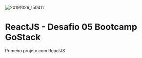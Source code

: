 ![20191026_150411](https://user-images.githubusercontent.com/26680031/67624044-82d30000-f802-11e9-932f-4a849a303479.gif)

# ReactJS - Desafio 05 Bootcamp GoStack

Primeiro projeto com ReactJS
